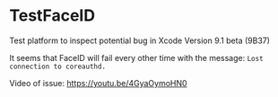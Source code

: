 # TestFaceID
Test platform to inspect potential bug in Xcode Version 9.1 beta (9B37)

It seems that FaceID will fail every other time with the message: `Lost connection to coreauthd.`

Video of issue: https://youtu.be/4GyaOymoHN0
